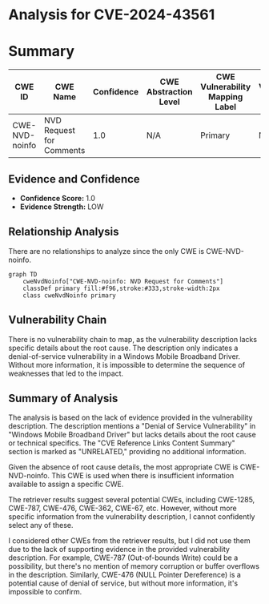 # Analysis for CVE-2024-43561

# Summary
| CWE ID | CWE Name | Confidence | CWE Abstraction Level | CWE Vulnerability Mapping Label | CWE-Vulnerability Mapping Notes |
|---|---|---|---|---|---|
| CWE-NVD-noinfo | NVD Request for Comments | 1.0 | N/A | Primary | N/A |

## Evidence and Confidence

*   **Confidence Score:** 1.0
*   **Evidence Strength:** LOW

## Relationship Analysis
There are no relationships to analyze since the only CWE is CWE-NVD-noinfo.

```mermaid
graph TD
    cweNvdNoinfo["CWE-NVD-noinfo: NVD Request for Comments"]
    classDef primary fill:#f96,stroke:#333,stroke-width:2px
    class cweNvdNoinfo primary
```

## Vulnerability Chain
There is no vulnerability chain to map, as the vulnerability description lacks specific details about the root cause. The description only indicates a denial-of-service vulnerability in a Windows Mobile Broadband Driver. Without more information, it is impossible to determine the sequence of weaknesses that led to the impact.

## Summary of Analysis
The analysis is based on the lack of evidence provided in the vulnerability description. The description mentions a "Denial of Service Vulnerability" in "Windows Mobile Broadband Driver" but lacks details about the root cause or technical specifics. The "CVE Reference Links Content Summary" section is marked as "UNRELATED," providing no additional information.

Given the absence of root cause details, the most appropriate CWE is CWE-NVD-noinfo. This CWE is used when there is insufficient information available to assign a specific CWE.

The retriever results suggest several potential CWEs, including CWE-1285, CWE-787, CWE-476, CWE-362, CWE-67, etc. However, without more specific information from the vulnerability description, I cannot confidently select any of these.

I considered other CWEs from the retriever results, but I did not use them due to the lack of supporting evidence in the provided vulnerability description. For example, CWE-787 (Out-of-bounds Write) could be a possibility, but there's no mention of memory corruption or buffer overflows in the description. Similarly, CWE-476 (NULL Pointer Dereference) is a potential cause of denial of service, but without more information, it's impossible to confirm.